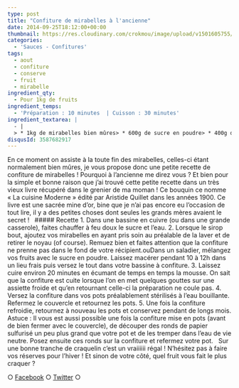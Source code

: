 ```yaml
---
type: post
title: "Confiture de mirabelles à l'ancienne"
date: 2014-09-25T18:12:00+00:00
thumbnail: https://res.cloudinary.com/crokmou/image/upload/v1501605755/confiture-mirabelle-recette-crokmou-blog-culinaire-73x110_fxzxeq.jpg
categories: 
  - 'Sauces - Confitures'
tags: 
  - aout
  - confiture
  - conserve
  - fruit
  - mirabelle
ingredient_qty: 
  - Pour 1kg de fruits
ingredient_temps: 
  - 'Préparation : 10 minutes  | Cuisson : 30 minutes'
ingredient_textarea: |
  - |
  > * 1kg de mirabelles bien mûres> * 600g de sucre en poudre> * 400g d'eau (facultatif selon la recette)
disqusId: 3587682917
---
```


En ce moment on assiste à la toute fin des mirabelles, celles-ci étant normalement bien mûres, je vous propose donc une petite recette de confiture de mirabelles ! Pourquoi à l’ancienne me direz vous ? Et bien pour la simple et bonne raison que j’ai trouvé cette petite recette dans un très vieux livre récupéré dans le grenier de ma moman ! Ce bouquin ce nomme « La cuisine Moderne » édité par Aristide Quillet dans les années 1900. Ce livre est une sacrée mine d’or, bine que je n’ai pas encore eu l’occasion de tout lire, il y a des petites choses dont seules les grands mères avaient le secret !   ##### Recette 1\. Dans une bassine en cuivre (ou dans une grande casserole), faites chauffer à feu doux le sucre et l’eau. 2\. Lorsque le sirop bout, ajoutez vos mirabelles en ayant pris soin au préalable de la laver et de retirer le noyau (of course). Remuez bien et faites attention que la confiture ne prenne pas dans le fond de votre récipient.ouDans un saladier, mélangez vos fruits avec le sucre en poudre. Laissez macérer pendant 10 à 12h dans un lieu frais puis versez le tout dans votre bassine à confiture. 3\. Laissez cuire environ 20 minutes en écumant de temps en temps la mousse. On sait que la confiture est cuite lorsque l’on en met quelques gouttes sur une assiette froide et qu’en retournant celle-ci la préparation ne coule pas. 4\. Versez la confiture dans vos pots préalablement stérilisés à l’eau bouillante. Refermez le couvercle et retournez les pots. 5\. Une fois la confiture refroidie, retournez à nouveau les pots et conservez pendant de longs mois. Astuce : Il vous est aussi possible une fois la confiture mise en pots (avant de bien fermer avec le couvercle), de découper des ronds de papier sulfurisé un peu plus grand que votre pot et de les tremper dans l’eau de vie neutre. Posez ensuite ces ronds sur la confiture et refermez votre pot.   Sur une bonne tranche de craquelin c’est un vraiiiiii régal ! N’hésitez pas à faire vos réserves pour l’hiver ! Et sinon de votre côté, quel fruit vous fait le plus craquer ?  

○ [Facebook](https://www.facebook.com/crokmou.blog) ○ [Twitter](https://twitter.com/Crokmou) ○